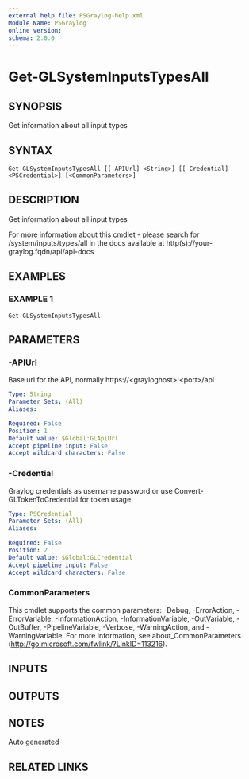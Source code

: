 ```yaml
---
external help file: PSGraylog-help.xml
Module Name: PSGraylog
online version:
schema: 2.0.0
---
```


# Get-GLSystemInputsTypesAll

## SYNOPSIS
Get information about all input types

## SYNTAX

```
Get-GLSystemInputsTypesAll [[-APIUrl] <String>] [[-Credential] <PSCredential>] [<CommonParameters>]
```

## DESCRIPTION
Get information about all input types


For more information about this cmdlet - please search for /system/inputs/types/all in the docs available at http(s)://your-graylog.fqdn/api/api-docs

## EXAMPLES

### EXAMPLE 1
```
Get-GLSystemInputsTypesAll
```

## PARAMETERS

### -APIUrl
Base url for the API, normally https://\<grayloghost\>:\<port\>/api

```yaml
Type: String
Parameter Sets: (All)
Aliases:

Required: False
Position: 1
Default value: $Global:GLApiUrl
Accept pipeline input: False
Accept wildcard characters: False
```

### -Credential
Graylog credentials as username:password or use Convert-GLTokenToCredential for token usage

```yaml
Type: PSCredential
Parameter Sets: (All)
Aliases:

Required: False
Position: 2
Default value: $Global:GLCredential
Accept pipeline input: False
Accept wildcard characters: False
```

### CommonParameters
This cmdlet supports the common parameters: -Debug, -ErrorAction, -ErrorVariable, -InformationAction, -InformationVariable, -OutVariable, -OutBuffer, -PipelineVariable, -Verbose, -WarningAction, and -WarningVariable. For more information, see about_CommonParameters (http://go.microsoft.com/fwlink/?LinkID=113216).

## INPUTS

## OUTPUTS

## NOTES
Auto generated

## RELATED LINKS
